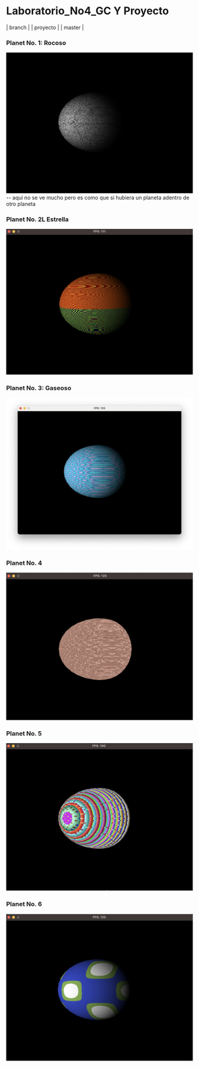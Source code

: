 # Laboratorio_No4_GC Y Proyecto 

| branch |
| proyecto |
| master |


### Planet No. 1: Rocoso
![](https://github.com/mvrcentes/Laboratorio_No4_GC/blob/master/images/planet_No6.png?raw=true)
-- aquí no se ve mucho pero es como que si hubiera un planeta adentro de otro planeta
### Planet No. 2L Estrella
![](https://github.com/mvrcentes/Laboratorio_No4_GC/blob/master/images/planet_No3.png?raw=true)
### Planet No. 3: Gaseoso
![](https://github.com/mvrcentes/Laboratorio_No4_GC/blob/master/images/planet_No5.png?raw=true)
### Planet No. 4
![](https://github.com/mvrcentes/Laboratorio_No4_GC/blob/master/images/planet_No4.png?raw=true)
### Planet No. 5
![](https://github.com/mvrcentes/Laboratorio_No4_GC/blob/master/images/planet_No2.png?raw=true)
### Planet No. 6
![](https://github.com/mvrcentes/Laboratorio_No4_GC/blob/master/images/planet_No1.png?raw=true)

